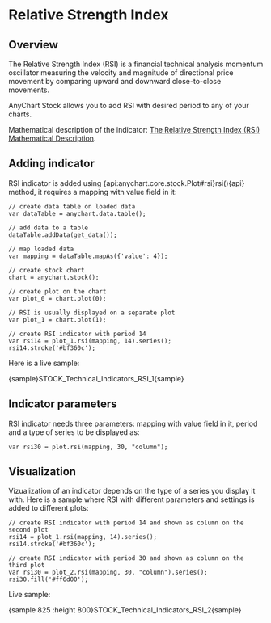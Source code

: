 # Relative Strength Index

## Overview

The Relative Strength Index (RSI) is a financial technical analysis momentum oscillator measuring the velocity and magnitude of directional price movement by comparing upward and downward close-to-close movements.

AnyChart Stock allows you to add RSI with desired period to any of your charts.

Mathematical description of the indicator: [The Relative Strength Index (RSI) Mathematical Description](Mathematical_Description).

## Adding indicator

RSI indicator is added using {api:anychart.core.stock.Plot#rsi}rsi(){api} method, it requires a mapping with value field in it:

```
// create data table on loaded data
var dataTable = anychart.data.table();

// add data to a table
dataTable.addData(get_data());

// map loaded data
var mapping = dataTable.mapAs({'value': 4});

// create stock chart
chart = anychart.stock();

// create plot on the chart
var plot_0 = chart.plot(0);

// RSI is usually displayed on a separate plot
var plot_1 = chart.plot(1);

// create RSI indicator with period 14
var rsi14 = plot_1.rsi(mapping, 14).series();
rsi14.stroke('#bf360c');
```

Here is a live sample:

{sample}STOCK\_Technical\_Indicators\_RSI\_1{sample}

## Indicator parameters

RSI indicator needs three parameters: mapping with value field in it, period and a type of series to be displayed as:

```
var rsi30 = plot.rsi(mapping, 30, "column");
```

## Visualization

Vizualization of an indicator depends on the type of a series you display it with. Here is a sample where RSI with different parameters and settings is added to different plots:

```
// create RSI indicator with period 14 and shown as column on the second plot
rsi14 = plot_1.rsi(mapping, 14).series();
rsi14.stroke('#bf360c');

// create RSI indicator with period 30 and shown as column on the third plot
var rsi30 = plot_2.rsi(mapping, 30, "column").series();
rsi30.fill('#ff6d00');
```

Live sample:

{sample 825 :height 800}STOCK\_Technical\_Indicators\_RSI\_2{sample}
